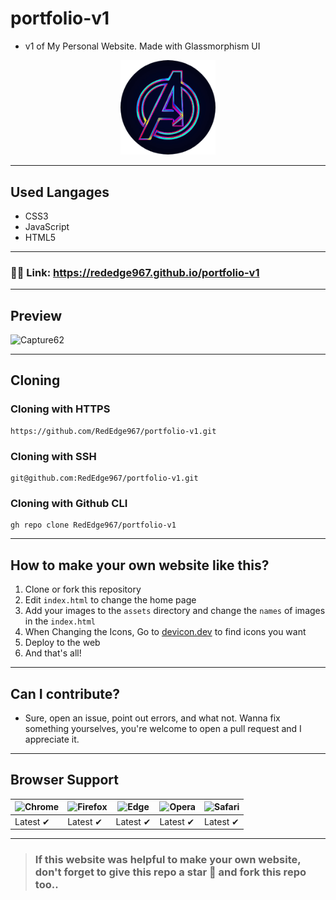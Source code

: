# portfolio-v1
- v1 of My Personal Website. Made with Glassmorphism UI
<p align="center">
  <img src="/assets/favicon-modified.png" height="30%" width="30%">
</p>

---
## Used Langages
- CSS3
- JavaScript
- HTML5
---
### 🔗🔗 Link: https://rededge967.github.io/portfolio-v1
---
## Preview
![Capture62](https://user-images.githubusercontent.com/91379432/147874311-a8ac4666-66fb-4571-8c1b-fecf4e2fc7cc.PNG)

---
## Cloning
### Cloning with HTTPS
```
https://github.com/RedEdge967/portfolio-v1.git
```
### Cloning with SSH
```
git@github.com:RedEdge967/portfolio-v1.git
```
### Cloning with Github CLI
```
gh repo clone RedEdge967/portfolio-v1
```
---
## How to make your own website like this?
1. Clone or fork this repository
2. Edit `index.html` to change the home page
3. Add your images to the `assets` directory and change the `names` of images in the `index.html`
4. When Changing the Icons, Go to [devicon.dev](https://devicon.dev) to find icons you want
5. Deploy to the web
6. And that's all!
---
## Can I contribute?
- Sure, open an issue, point out errors, and what not. Wanna fix something yourselves, you're welcome to open a pull request and I appreciate it.
---
## Browser Support
![Chrome](https://raw.githubusercontent.com/alrra/browser-logos/master/src/chrome/chrome_48x48.png) | ![Firefox](https://raw.githubusercontent.com/alrra/browser-logos/master/src/firefox/firefox_48x48.png) | ![Edge](https://raw.githubusercontent.com/alrra/browser-logos/master/src/edge/edge_48x48.png) | ![Opera](https://raw.githubusercontent.com/alrra/browser-logos/master/src/opera/opera_48x48.png) | ![Safari](https://raw.githubusercontent.com/alrra/browser-logos/master/src/safari/safari_48x48.png)
--- | --- | --- | --- | --- |
Latest ✔ | Latest ✔ | Latest ✔ | Latest ✔ | Latest ✔ |
---
> ### If this website was helpful to make your own website, don't forget to give this repo a star 🌟 and fork this repo too..
